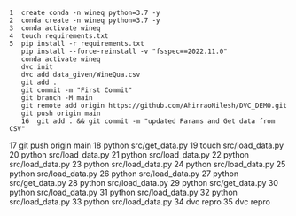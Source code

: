     1  create conda -n wineq python=3.7 -y
    2  conda create -n wineq python=3.7 -y
    3  conda activate wineq
    4  touch requirements.txt
    5  pip install -r requirements.txt
       pip install --force-reinstall -v "fsspec==2022.11.0"
       conda activate wineq
       dvc init
       dvc add data_given/WineQua.csv
       git add .
       git commit -m "First Commit"
       git branch -M main
       git remote add origin https://github.com/AhirraoNilesh/DVC_DEMO.git
       git push origin main
       16  git add . && git commit -m "updated Params and Get data from CSV"
   17  git push origin main
   18  python src/get_data.py
   19  touch src/load_data.py
   20  python src/load_data.py
   21  python src/load_data.py
   22  python src/load_data.py
   23  python src/load_data.py
   24  python src/load_data.py
   25  python src/load_data.py
   26  python src/load_data.py
   27  python src/get_data.py
   28  python src/load_data.py
   29  python src/get_data.py
   30  python src/load_data.py
   31  python src/load_data.py
   32  python src/load_data.py
   33  python src/load_data.py
   34  dvc repro
   35  dvc repro
    